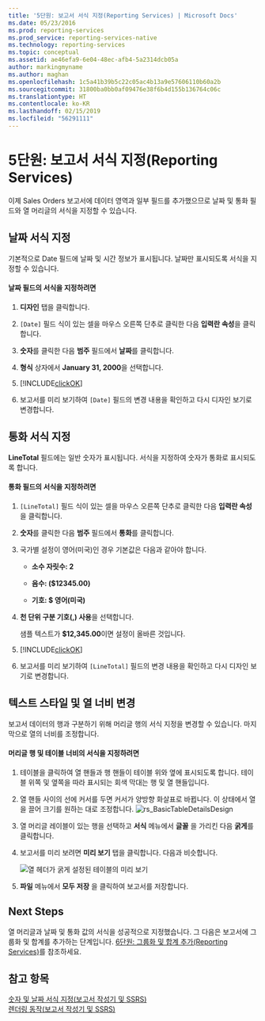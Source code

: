 ```yaml
---
title: '5단원: 보고서 서식 지정(Reporting Services) | Microsoft Docs'
ms.date: 05/23/2016
ms.prod: reporting-services
ms.prod_service: reporting-services-native
ms.technology: reporting-services
ms.topic: conceptual
ms.assetid: ae46efa9-6e04-48ec-afb4-5a2314dcb05a
author: markingmyname
ms.author: maghan
ms.openlocfilehash: 1c5a41b39b5c22c05ac4b13a9e57606110b60a2b
ms.sourcegitcommit: 31800ba0bb0af09476e38f6b4d155b136764c06c
ms.translationtype: HT
ms.contentlocale: ko-KR
ms.lasthandoff: 02/15/2019
ms.locfileid: "56291111"
---
```

# <a name="lesson-5-formatting-a-report-reporting-services"></a>5단원: 보고서 서식 지정(Reporting Services)
이제 Sales Orders 보고서에 데이터 영역과 일부 필드를 추가했으므로 날짜 및 통화 필드와 열 머리글의 서식을 지정할 수 있습니다.  
  
## <a name="bkmk_format_date"></a>날짜 서식 지정  
기본적으로 Date 필드에 날짜 및 시간 정보가 표시됩니다. 날짜만 표시되도록 서식을 지정할 수 있습니다.  
  
#### <a name="to-format-a-date-field"></a>날짜 필드의 서식을 지정하려면  
  
1.  **디자인** 탭을 클릭합니다.  
  
2.  `[Date]` 필드 식이 있는 셀을 마우스 오른쪽 단추로 클릭한 다음 **입력란 속성**을 클릭합니다.  
  
3.  **숫자**를 클릭한 다음 **범주** 필드에서 **날짜**를 클릭합니다.  
  
4.  **형식** 상자에서 **January 31, 2000**을 선택합니다.  
  
5.  [!INCLUDE[clickOK](../includes/clickok-md.md)]  
  
6.  보고서를 미리 보기하여 `[Date]` 필드의 변경 내용을 확인하고 다시 디자인 보기로 변경합니다.  
  
## <a name="bkmk_format_currency"></a>통화 서식 지정  
**LineTotal** 필드에는 일반 숫자가 표시됩니다. 서식을 지정하여 숫자가 통화로 표시되도록 합니다.  
  
#### <a name="to-format-a-currency-field"></a>통화 필드의 서식을 지정하려면  
  
1.  `[LineTotal]` 필드 식이 있는 셀을 마우스 오른쪽 단추로 클릭한 다음 **입력란 속성**을 클릭합니다.  
  
2.  **숫자**를 클릭한 다음 **범주** 필드에서 **통화**를 클릭합니다.  
  
3.  국가별 설정이 영어(미국)인 경우 기본값은 다음과 같아야 합니다.  
  
    -   **소수 자릿수: 2**  
  
    -   **음수: ($12345.00)**  
  
    -   **기호: $ 영어(미국)**  
  
4.  **천 단위 구분 기호(,) 사용**을 선택합니다.  
  
    샘플 텍스트가 **$12,345.00**이면 설정이 올바른 것입니다.  
  
5.  [!INCLUDE[clickOK](../includes/clickok-md.md)]  
  
6.  보고서를 미리 보기하여 `[LineTotal]` 필드의 변경 내용을 확인하고 다시 디자인 보기로 변경합니다.  
  
## <a name="bkmk_change_textstyle"></a>텍스트 스타일 및 열 너비 변경  
보고서 데이터의 행과 구분하기 위해 머리글 행의 서식 지정을 변경할 수 있습니다. 마지막으로 열의 너비를 조정합니다.  
  
#### <a name="to-format-header-rows-and-table-columns"></a>머리글 행 및 테이블 너비의 서식을 지정하려면  
  
1.  테이블을 클릭하여 열 핸들과 행 핸들이 테이블 위와 옆에 표시되도록 합니다. 테이블 위쪽 및 옆쪽을 따라 표시되는 회색 막대는 행 및 열 핸들입니다.  
       
  
2.  열 핸들 사이의 선에 커서를 두면 커서가 양방향 화살표로 바뀝니다. 이 상태에서 열을 끌어 크기를 원하는 대로 조정합니다.
 ![rs_BasicTableDetailsDesign](../reporting-services/media/rs-basictabledetailsdesign.png)   
  
3.  열 머리글 레이블이 있는 행을 선택하고 **서식** 메뉴에서 **글꼴** 을 가리킨 다음 **굵게**를 클릭합니다.  
  
4.  보고서를 미리 보려면 **미리 보기** 탭을 클릭합니다. 다음과 비슷합니다.  
  
    ![열 헤더가 굵게 설정된 테이블의 미리 보기](../reporting-services/media/rs-basictabledetailsformattedpreview.png "열 헤더가 굵게 설정된 테이블의 미리 보기")  
  
5.  **파일** 메뉴에서 **모두 저장** 을 클릭하여 보고서를 저장합니다.  
  
## <a name="next-steps"></a>Next Steps  
열 머리글과 날짜 및 통화 값의 서식을 성공적으로 지정했습니다. 그 다음은 보고서에 그룹화 및 합계를 추가하는 단계입니다. [6단원: 그룹화 및 합계 추가&#40;Reporting Services&#41;](../reporting-services/lesson-6-adding-grouping-and-totals-reporting-services.md)를 참조하세요.  
  
## <a name="see-also"></a>참고 항목  
[숫자 및 날짜 서식 지정&#40;보고서 작성기 및 SSRS&#41;](../reporting-services/report-design/formatting-numbers-and-dates-report-builder-and-ssrs.md)  
[렌더링 동작&#40;보고서 작성기 및 SSRS&#41;](../reporting-services/report-design/rendering-behaviors-report-builder-and-ssrs.md)  
  
  
  


